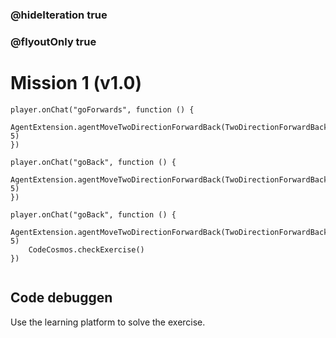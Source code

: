 ### @hideIteration true
### @flyoutOnly true
# Mission 1 (v1.0)

```blocks
player.onChat("goForwards", function () {
    AgentExtension.agentMoveTwoDirectionForwardBack(TwoDirectionForwardBack.Forward, 5)
})

player.onChat("goBack", function () {
	AgentExtension.agentMoveTwoDirectionForwardBack(TwoDirectionForwardBack.Back, 5)
})

```

```template
player.onChat("goBack", function () {
    AgentExtension.agentMoveTwoDirectionForwardBack(TwoDirectionForwardBack.Forward, 5)
    CodeCosmos.checkExercise()
})


```
## Code debuggen
Use the learning platform to solve the exercise.